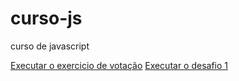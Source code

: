 # curso-js
 curso de javascript

<a href="https://murilooliveira18.github.io/curso-js/meusexemplos/meu-exemplo.html">Executar o exercicio de votação</a>
<a href="https://murilooliveira18.github.io/curso-js/desafios/d001/d001.html">Executar o desafio 1</a>